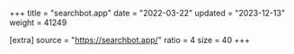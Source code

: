+++
title = "searchbot.app"
date = "2022-03-22"
updated = "2023-12-13"
weight = 41249

[extra]
source = "https://searchbot.app/"
ratio = 4
size = 40
+++
